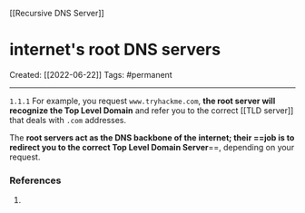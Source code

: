 [[Recursive DNS Server]]

# internet's root DNS servers
Created:  [[2022-06-22]]
Tags: #permanent 

---
`1.1.1`  For example, you request `www.tryhackme.com`, **the root server will recognize the Top Level Domain** and refer you to the correct [[TLD server]] that deals with `.com` addresses.


The **root servers act as the DNS backbone of the internet; their ==job is to redirect you to the correct Top Level Domain Server**==, depending on your request. 





















### References
1. 